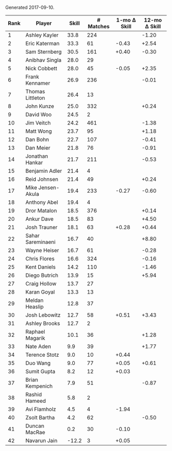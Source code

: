 Generated 2017-09-10.

| Rank | Player            | Skill | # Matches | 1-mo Δ Skill | 12-mo Δ Skill |
|------|-------------------|-------|-----------|--------------|---------------|
|    1 | Ashley Kayler     |  33.8 |       224 |              |         -1.20 |
|    2 | Eric Katerman     |  33.3 |        61 |        -0.43 |         +2.54 |
|    3 | Sam Sternberg     |  30.5 |       161 |        +0.40 |         -0.30 |
|    4 | Anibhav Singla    |  28.0 |        29 |              |               |
|    5 | Nick Cobbett      |  28.0 |        45 |        -0.05 |         +2.35 |
|    6 | Frank Kennamer    |  26.9 |       236 |              |         -0.01 |
|    7 | Thomas Littleton  |  26.4 |        13 |              |               |
|    8 | John Kunze        |  25.0 |       332 |              |         +0.24 |
|    9 | David Woo         |  24.5 |         2 |              |               |
|   10 | Jim Veitch        |  24.2 |       461 |              |         -1.38 |
|   11 | Matt Wong         |  23.7 |        95 |              |         +1.18 |
|   12 | Dan Bohn          |  22.7 |       107 |              |         -0.41 |
|   13 | Dan Meier         |  21.8 |        76 |              |         -0.91 |
|   14 | Jonathan Hankar   |  21.7 |       211 |              |         -0.53 |
|   15 | Benjamin Adler    |  21.4 |         4 |              |               |
|   16 | Reid Johnsen      |  21.4 |        49 |              |         +0.24 |
|   17 | Mike Jensen-Akula |  19.4 |       233 |        -0.27 |         -0.60 |
|   18 | Anthony Abel      |  19.4 |         4 |              |               |
|   19 | Dror Matalon      |  18.5 |       376 |              |         +0.14 |
|   20 | Ankur Dave        |  18.5 |        83 |              |         +4.50 |
|   21 | Josh Trauner      |  18.1 |        63 |        +0.28 |         +0.44 |
|   22 | Sahar Sareminaeni |  16.7 |        40 |              |         +8.80 |
|   23 | Wayne Heiser      |  16.7 |        61 |              |         -0.28 |
|   24 | Chris Flores      |  16.6 |       324 |              |         -0.16 |
|   25 | Kent Daniels      |  14.2 |       110 |              |         -1.46 |
|   26 | Diego Butrich     |  13.9 |        15 |              |         +5.94 |
|   27 | Craig Hollow      |  13.7 |        27 |              |               |
|   28 | Karan Goyal       |  13.3 |        13 |              |               |
|   29 | Meldan Heaslip    |  12.8 |        37 |              |               |
|   30 | Josh Lebowitz     |  12.7 |        58 |        +0.51 |         +3.43 |
|   31 | Ashley Brooks     |  12.7 |         2 |              |               |
|   32 | Raphael Magarik   |  10.1 |        36 |              |         +1.28 |
|   33 | Nate Aden         |   9.9 |        39 |              |         +1.77 |
|   34 | Terence Stotz     |   9.0 |        10 |        +0.44 |               |
|   35 | Duo Wang          |   9.0 |        77 |        +0.05 |         +0.61 |
|   36 | Sumit Gupta       |   8.2 |        12 |        +0.03 |               |
|   37 | Brian Kempenich   |   7.9 |        51 |              |         -0.87 |
|   38 | Rashid Hameed     |   5.8 |         2 |              |               |
|   39 | Avi Flamholz      |   4.5 |         4 |        -1.94 |               |
|   40 | Zsolt Bartha      |   4.2 |        62 |              |         -0.50 |
|   41 | Duncan MacRae     |   0.2 |        30 |        -0.10 |               |
|   42 | Navarun Jain      | -12.2 |         3 |        +0.05 |               |